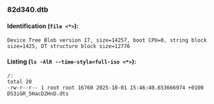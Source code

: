 ### 82d340.dtb
#### Identification (`file <*>`):
```
Device Tree Blob version 17, size=14257, boot CPU=0, string block size=1425, DT structure block size=12776
```
#### Listing (`ls -AlR --time-style=full-iso <*>`):
```
/:
total 20
-rw-r--r-- 1 root root 16760 2025-10-01 15:46:40.653666974 +0100 D53iGR_5HacD2HnD.dts
```

